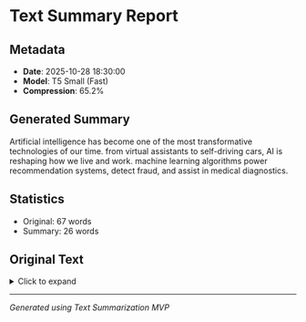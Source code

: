# Text Summary Report

## Metadata
- **Date**: 2025-10-28 18:30:00
- **Model**: T5 Small (Fast)
- **Compression**: 65.2%

## Generated Summary
Artificial intelligence has become one of the most transformative technologies of our time. from virtual assistants to self-driving cars, AI is reshaping how we live and work. machine learning algorithms power recommendation systems, detect fraud, and assist in medical diagnostics.

## Statistics
- Original: 67 words
- Summary: 26 words

## Original Text
<details>
<summary>Click to expand</summary>

Artificial Intelligence has become one of the most transformative technologies of our time. From virtual assistants to self-driving cars, AI is reshaping how we live and work. Machine learning algorithms power recommendation systems, detect fraud, and assist in medical diagnostics. Natural language processing enables human-like text generation and understanding. As AI continues to evolve, ethical considerations around bias, privacy, and employment become increasingly important for responsible development.

</details>

---
*Generated using Text Summarization MVP*
